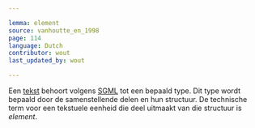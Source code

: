 ```yaml
---

lemma: element
source: vanhoutte_en_1998
page: 114
language: Dutch
contributor: wout
last_updated_by: wout

---
```


Een [tekst](text.html) behoort volgens [SGML](SGML.html) tot een bepaald type. Dit type wordt bepaald door de samenstellende delen en hun structuur. De technische term voor een tekstuele eenheid die deel uitmaakt van die structuur is _element_.
